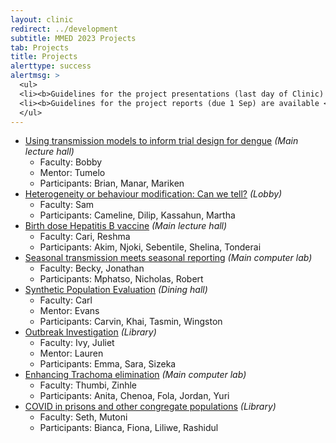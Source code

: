 ```yaml
---
layout: clinic
redirect: ../development
subtitle: MMED 2023 Projects
tab: Projects
title: Projects
alerttype: success
alertmsg: >
  <ul>
  <li><b>Guidelines for the project presentations (last day of Clinic) are available <a href="./projectPresentations">here</a>.</b></li>
  <li><b>Guidelines for the project reports (due 1 Sep) are available <a href="./projectReports">here</a>.</b></li>
  </ul>
---
```


- [Using transmission models to inform trial design for dengue](./dengueTrials) _(Main lecture hall)_
    -  Faculty: Bobby
    -  Mentor: Tumelo
    -  Participants: Brian, Manar, Mariken
- [Heterogeneity or behaviour modification: Can we tell?](./heterogeneity) _(Lobby)_
    -  Faculty: Sam
    -  Participants: Cameline, Dilip, Kassahun, Martha
- [Birth dose Hepatitis B vaccine](./hepb) _(Main lecture hall)_
    -  Faculty: Cari, Reshma
    -  Participants: Akim, Njoki, Sebentile, Shelina, Tonderai
- [Seasonal transmission meets seasonal reporting](./seasonalData) _(Main computer lab)_
    -  Faculty: Becky, Jonathan
    -  Participants: Mphatso, Nicholas, Robert
- [Synthetic Population Evaluation](./synthetic) _(Dining hall)_
    -  Faculty: Carl
    -  Mentor: Evans
    -  Participants: Carvin, Khai, Tasmin, Wingston
- [Outbreak Investigation](./mmf) _(Library)_
    -  Faculty: Ivy, Juliet
    -  Mentor: Lauren
    -  Participants: Emma, Sara, Sizeka
- [Enhancing Trachoma elimination](./trachoma) _(Main computer lab)_
    -  Faculty: Thumbi, Zinhle
    -  Participants: Anita, Chenoa, Fola, Jordan, Yuri
- [COVID in prisons and other congregate populations](./covid_prisons) _(Library)_
    -  Faculty: Seth, Mutoni
    -  Participants: Bianca, Fiona, Liliwe, Rashidul
